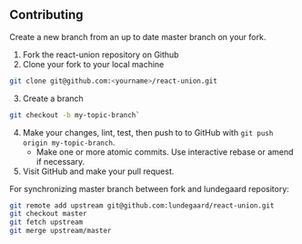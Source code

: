 ## Contributing

Create a new branch from an up to date master branch on your fork.

1. Fork the react-union repository on Github
2. Clone your fork to your local machine 
```sh
git clone git@github.com:<yourname>/react-union.git
```
3. Create a branch 
```sh
git checkout -b my-topic-branch`
```
4. Make your changes, lint, test, then push to to GitHub with `git push origin my-topic-branch`.
    - Make one or more atomic commits. Use interactive rebase or amend if necessary.
5. Visit GitHub and make your pull request.

For synchronizing master branch between fork and lundegaard repository:
```sh
git remote add upstream git@github.com:lundegaard/react-union.git
git checkout master
git fetch upstream
git merge upstream/master
```
